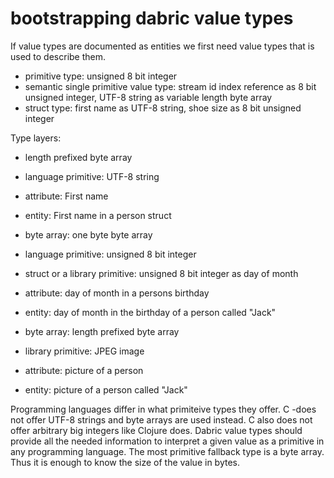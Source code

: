 # bootstrapping dabric value types
If value types are documented as entities we first need value types that is used to describe them.

- primitive type: unsigned 8 bit integer
- semantic single primitive value type: stream id index reference as 8 bit unsigned integer, UTF-8 string as variable length byte array
- struct type: first name as UTF-8 string, shoe size as 8 bit unsigned integer

Type layers:
- length prefixed byte array
- language primitive: UTF-8 string
- attribute: First name
- entity: First name in a person struct

- byte array: one byte byte array
- language primitive: unsigned 8 bit integer
- struct or a library primitive: unsigned 8 bit integer as day of month
- attribute: day of month in a persons birthday
- entity: day of month in the birthday of a person called "Jack"

- byte array: length prefixed byte array
- library primitive: JPEG image
- attribute: picture of a person
- entity: picture of a person called "Jack"

Programming languages differ in what primiteive types they offer. C -does not offer UTF-8 strings and byte arrays are used instead. C also does not offer arbitrary big integers like Clojure does. Dabric value types should provide all the needed information to interpret a given value as a primitive in any programming language. The most primitive fallback type is a byte array. Thus it is enough to know the size of the value in bytes.